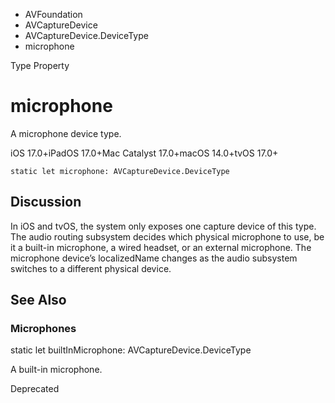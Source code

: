 

- AVFoundation
- AVCaptureDevice
- AVCaptureDevice.DeviceType
-  microphone 

Type Property

# microphone

A microphone device type.

iOS 17.0+iPadOS 17.0+Mac Catalyst 17.0+macOS 14.0+tvOS 17.0+

``` source
static let microphone: AVCaptureDevice.DeviceType
```

## Discussion

In iOS and tvOS, the system only exposes one capture device of this type. The audio routing subsystem decides which physical microphone to use, be it a built-in microphone, a wired headset, or an external microphone. The microphone device’s localizedName changes as the audio subsystem switches to a different physical device.

## See Also

### Microphones

static let builtInMicrophone: AVCaptureDevice.DeviceType

A built-in microphone.

Deprecated


